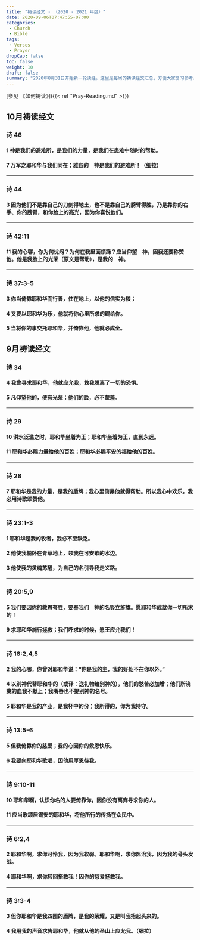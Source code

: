 ```yaml
---
title: "祷读经文 - （2020 - 2021 年度）"
date: 2020-09-06T07:47:55-07:00
categories:
 - Church
 - Bible
tags:
 - Verses
 - Prayer
dropCap: false
toc: false
weight: 10
draft: false
summary: "2020年8月31日开始新一轮读经。这里是每周的祷读经文汇总，方便大家复习参考。经文按照时间先后次序排列。最近一周的祷读经文在上面，以前的经文放在下面。"
---
```


[参见 《如何祷读》]({{< ref "Pray-Reading.md" >}})

## 10月祷读经文

### 诗 46
#### 1  神是我们的避难所，是我们的力量，是我们在患难中随时的帮助。
#### 7 万军之耶和华与我们同在；雅各的　神是我们的避难所！（细拉）

<hr>

### 诗 44
#### 3 因为他们不是靠自己的刀剑得地土，也不是靠自己的膀臂得胜，乃是靠你的右手、你的膀臂，和你脸上的亮光，因为你喜悦他们。

<hr>

### 诗 42:11
#### 11	我的心哪，你为何忧闷？为何在我里面烦躁？应当仰望　神，因我还要称赞他。他是我脸上的光荣（原文是帮助），是我的　神。

<hr>

### 诗 37:3-5
#### 3	你当倚靠耶和华而行善，住在地上，以他的信实为粮；
#### 4	又要以耶和华为乐，他就将你心里所求的赐给你。
#### 5	当将你的事交托耶和华，并倚靠他，他就必成全。
    
## 9月祷读经文

### 诗 34
#### 4	我曾寻求耶和华，他就应允我，救我脱离了一切的恐惧。
#### 5	凡仰望他的，便有光荣；他们的脸，必不蒙羞。

<hr>

### 诗 29
#### 10	洪水泛滥之时，耶和华坐着为王；耶和华坐着为王，直到永远。
#### 11	耶和华必赐力量给他的百姓；耶和华必赐平安的福给他的百姓。

<hr>

### 诗 28
####    7	耶和华是我的力量，是我的盾牌；我心里倚靠他就得帮助。所以我心中欢乐，我必用诗歌颂赞他。

<hr>

### 诗 23:1-3
####    1	耶和华是我的牧者，我必不至缺乏。
####    2	他使我躺卧在青草地上，领我在可安歇的水边。
####    3	他使我的灵魂苏醒，为自己的名引导我走义路。

<hr>

### 诗 20:5,9
#### 5	我们要因你的救恩夸胜，要奉我们　神的名竖立旌旗。愿耶和华成就你一切所求的！
#### 9	求耶和华施行拯救；我们呼求的时候，愿王应允我们！

<hr>

### 诗 16:2,4,5
#### 2	我的心哪，你曾对耶和华说：“你是我的主，我的好处不在你以外。”
#### 4	以别神代替耶和华的（或译：送礼物给别神的），他们的愁苦必加增；他们所浇奠的血我不献上；我嘴唇也不提别神的名号。
#### 5	耶和华是我的产业，是我杯中的份；我所得的，你为我持守。

<hr>

### 诗 13:5-6
####    5	但我倚靠你的慈爱；我的心因你的救恩快乐。
####    6	我要向耶和华歌唱，因他用厚恩待我。
    
<hr>

### 诗 9:10-11
####    10	耶和华啊，认识你名的人要倚靠你，因你没有离弃寻求你的人。
####    11	应当歌颂居锡安的耶和华，将他所行的传扬在众民中。

<hr>

### 诗 6:2,4
####    2	耶和华啊，求你可怜我，因为我软弱。耶和华啊，求你医治我，因为我的骨头发战。
####    4	耶和华啊，求你转回搭救我！因你的慈爱拯救我。

<hr>

### 诗 3:3-4
####     3	但你耶和华是我四围的盾牌，是我的荣耀，又是叫我抬起头来的。
####     4	我用我的声音求告耶和华，他就从他的圣山上应允我。（细拉）
